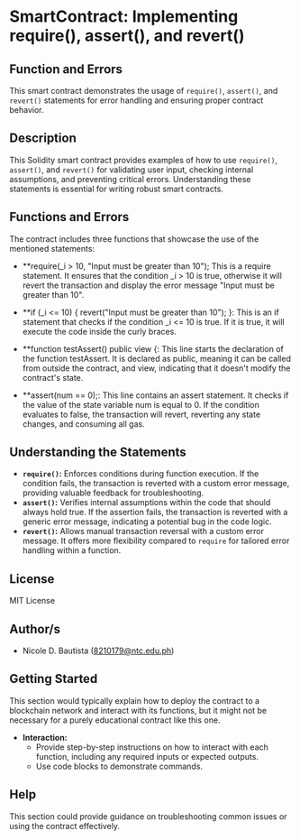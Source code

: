 # SmartContract: Implementing require(), assert(), and revert()

## Function and Errors 

This smart contract demonstrates the usage of `require()`, `assert()`, and `revert()` statements for error handling and ensuring proper contract behavior.

## Description

This Solidity smart contract provides examples of how to use `require()`, `assert()`, and `revert()` for validating user input, checking internal assumptions, and preventing critical errors. Understanding these statements is essential for writing robust smart contracts.

## Functions and Errors

The contract includes three functions that showcase the use of the mentioned statements:

* **require(_i > 10, "Input must be greater than 10"); This is a require statement. It ensures that the condition _i > 10 is true, otherwise it will revert the transaction and display the error message "Input must be greater than 10".

  
* **if (_i <= 10) { revert("Input must be greater than 10"); }: This is an if statement that checks if the condition _i <= 10 is true. If it is true, it will execute the code inside the curly braces.

  
* **function testAssert() public view {: This line starts the declaration of the function testAssert. It is declared as public, meaning it can be called from outside the contract, and view, indicating that it doesn't modify the contract's state.
* **assert(num == 0);: This line contains an assert statement. It checks if the value of the state variable num is equal to 0. If the condition evaluates to false, the transaction will revert, reverting any state changes, and consuming all gas.
  
## Understanding the Statements

* **`require()`:** Enforces conditions during function execution. If the condition fails, the transaction is reverted with a custom error message, providing valuable feedback for troubleshooting.
* **`assert()`:** Verifies internal assumptions within the code that should always hold true. If the assertion fails, the transaction is reverted with a generic error message, indicating a potential bug in the code logic.
* **`revert()`:** Allows manual transaction reversal with a custom error message. It offers more flexibility compared to `require` for tailored error handling within a function.

## License

MIT License

## Author/s

* Nicole D. Bautista (8210179@ntc.edu.ph)

## Getting Started 

This section would typically explain how to deploy the contract to a blockchain network and interact with its functions, but it might not be necessary for a purely educational contract like this one.  


* **Interaction:**
    * Provide step-by-step instructions on how to interact with each function, including any required inputs or expected outputs.
    * Use code blocks to demonstrate commands.

## Help 

This section could provide guidance on troubleshooting common issues or using the contract effectively. 

  
